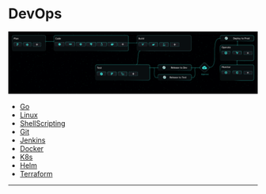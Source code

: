 # DevOps 

<p align="center">
  <img src="DevOps.svg" alt="Golang Logo" />
</p>


- [Go](LetUsGo/)
- [Linux](Linux/)
- [ShellScripting](ShellScripting/)
- [Git](Git/)
- [Jenkins](Jenkins/)
- [Docker](Docker/)
- [K8s](k8s/)
- [Helm](Helm/)
- [Terraform](Terraform/)

---
